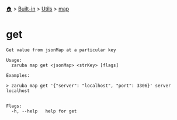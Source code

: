 <!--startTocHeader-->
[🏠](../../../README.md) > [Built-in](../../README.md) > [Utils](../README.md) > [map](README.md)
# get
<!--endTocHeader-->

```
Get value from jsonMap at a particular key

Usage:
  zaruba map get <jsonMap> <strKey> [flags]

Examples:

> zaruba map get '{"server": "localhost", "port": 3306}' server
localhost


Flags:
  -h, --help   help for get

```

<!--startTocSubtopic-->
<!--endTocSubtopic-->